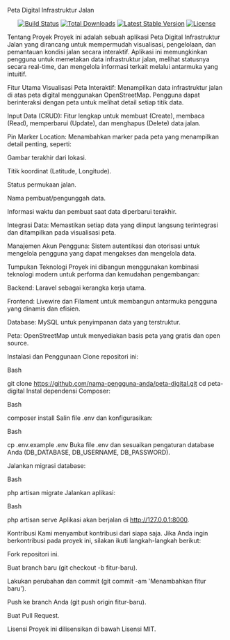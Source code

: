 Peta Digital Infrastruktur Jalan
<p align="center">
<a href="https://github.com/laravel/framework/actions"><img src="https://github.com/laravel/framework/workflows/tests/badge.svg" alt="Build Status"></a>
<a href="https://packagist.org/packages/laravel/framework"><img src="https://img.shields.io/packagist/dt/laravel/framework" alt="Total Downloads"></a>
<a href="https://packagist.org/packages/laravel/framework"><img src="https://img.shields.io/packagist/v/laravel/framework" alt="Latest Stable Version"></a>
<a href="https://packagist.org/packages/laravel/framework"><img src="https://img.shields.io/packagist/l/laravel/framework" alt="License"></a>
</p>

Tentang Proyek
Proyek ini adalah sebuah aplikasi Peta Digital Infrastruktur Jalan yang dirancang untuk mempermudah visualisasi, pengelolaan, dan pemantauan kondisi jalan secara interaktif. Aplikasi ini memungkinkan pengguna untuk memetakan data infrastruktur jalan, melihat statusnya secara real-time, dan mengelola informasi terkait melalui antarmuka yang intuitif.

Fitur Utama
Visualisasi Peta Interaktif: Menampilkan data infrastruktur jalan di atas peta digital menggunakan OpenStreetMap. Pengguna dapat berinteraksi dengan peta untuk melihat detail setiap titik data.

Input Data (CRUD): Fitur lengkap untuk membuat (Create), membaca (Read), memperbarui (Update), dan menghapus (Delete) data jalan.

Pin Marker Location: Menambahkan marker pada peta yang menampilkan detail penting, seperti:

Gambar terakhir dari lokasi.

Titik koordinat (Latitude, Longitude).

Status permukaan jalan.

Nama pembuat/pengunggah data.

Informasi waktu dan pembuat saat data diperbarui terakhir.

Integrasi Data: Memastikan setiap data yang diinput langsung terintegrasi dan ditampilkan pada visualisasi peta.

Manajemen Akun Pengguna: Sistem autentikasi dan otorisasi untuk mengelola pengguna yang dapat mengakses dan mengelola data.

Tumpukan Teknologi
Proyek ini dibangun menggunakan kombinasi teknologi modern untuk performa dan kemudahan pengembangan:

Backend: Laravel sebagai kerangka kerja utama.

Frontend: Livewire dan Filament untuk membangun antarmuka pengguna yang dinamis dan efisien.

Database: MySQL untuk penyimpanan data yang terstruktur.

Peta: OpenStreetMap untuk menyediakan basis peta yang gratis dan open source.

Instalasi dan Penggunaan
Clone repositori ini:

Bash

git clone https://github.com/nama-pengguna-anda/peta-digital.git
cd peta-digital
Instal dependensi Composer:

Bash

composer install
Salin file .env dan konfigurasikan:

Bash

cp .env.example .env
Buka file .env dan sesuaikan pengaturan database Anda (DB_DATABASE, DB_USERNAME, DB_PASSWORD).

Jalankan migrasi database:

Bash

php artisan migrate
Jalankan aplikasi:

Bash

php artisan serve
Aplikasi akan berjalan di http://127.0.0.1:8000.

Kontribusi
Kami menyambut kontribusi dari siapa saja. Jika Anda ingin berkontribusi pada proyek ini, silakan ikuti langkah-langkah berikut:

Fork repositori ini.

Buat branch baru (git checkout -b fitur-baru).

Lakukan perubahan dan commit (git commit -am 'Menambahkan fitur baru').

Push ke branch Anda (git push origin fitur-baru).

Buat Pull Request.

Lisensi
Proyek ini dilisensikan di bawah Lisensi MIT.
